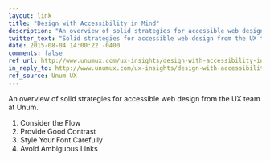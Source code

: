 ```yaml
---
layout: link
title: "Design with Accessibility in Mind"
description: "An overview of solid strategies for accessible web design from the UX team at Unum."
twitter_text: "Solid strategies for accessible web design from the UX team at Unum:"
date: 2015-08-04 14:00:22 -0400
comments: false
ref_url: http://www.unumux.com/ux-insights/design-with-accessibility-in-mind
in_reply_to: http://www.unumux.com/ux-insights/design-with-accessibility-in-mind
ref_source: Unum UX
---
```


An overview of solid strategies for accessible web design from the UX team at Unum.

1. Consider the Flow
2. Provide Good Contrast
3. Style Your Font Carefully
4. Avoid Ambiguous Links